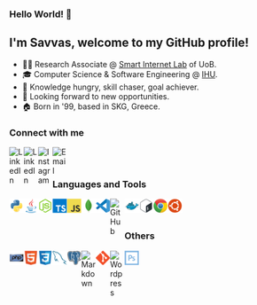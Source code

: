 ### Hello World! 👋

## I'm Savvas, welcome to my GitHub profile!

- 👨‍💻 Research Associate @ [Smart Internet Lab](https://www.bristol.ac.uk/engineering/research/smart/) of UoB.
- 🎓 Computer Science & Software Engineering @ [IHU](https://www.iee.ihu.gr/en/).
- 🎯 Knowledge hungry, skill chaser, goal achiever.
- 🗿 Looking forward to new opportunities.
- 🏠 Born in '99, based in SKG, Greece.

### Connect with me

[<img align="left" title="LinkedIn" width="26px" src="https://cdn.iconscout.com/icon/free/png-256/internet-2760365-2293703.png" />](https://mantzouranidis.tech)
[<img align="left" title="LinkedIn" width="26px" src="https://cdn.iconscout.com/icon/free/png-256/linkedin-189-721962.png" />](https://www.linkedin.com/in/savvas-mantzouranidis)
[<img align="left" title="Instagram" width="26px" src="https://cdn.iconscout.com/icon/free/png-256/instagram-216-721958.png" />](https://www.instagram.com/savvasmohito)
[<img align="left" title="Email" width="26px" src="https://cdn.iconscout.com/icon/free/png-256/email-2631192-2177204.png" />](mailto:s.mantzouranidis@gmail.com)

<br />
<br />

### Languages and Tools

<img align="left" title="Python" width="26px" src="https://raw.githubusercontent.com/devicons/devicon/00f02ef57fb7601fd1ddcc2fe6fe670fef3ae3e4/icons/python/python-original.svg" />
<img align="left" title="Java" width="26px" src="https://raw.githubusercontent.com/devicons/devicon/00f02ef57fb7601fd1ddcc2fe6fe670fef3ae3e4/icons/java/java-original.svg" />
<img align="left" title="nodeJS" width="26px" src="https://raw.githubusercontent.com/devicons/devicon/00f02ef57fb7601fd1ddcc2fe6fe670fef3ae3e4/icons/nodejs/nodejs-original.svg" />
<img align="left" title="Typescript" width="26px" src="https://raw.githubusercontent.com/devicons/devicon/00f02ef57fb7601fd1ddcc2fe6fe670fef3ae3e4/icons/typescript/typescript-original.svg" />
<img align="left" title="Javascript" width="26px" src="https://raw.githubusercontent.com/devicons/devicon/00f02ef57fb7601fd1ddcc2fe6fe670fef3ae3e4/icons/javascript/javascript-original.svg" />
<img align="left" title="MongoDB" width="26px" src="https://raw.githubusercontent.com/devicons/devicon/00f02ef57fb7601fd1ddcc2fe6fe670fef3ae3e4/icons/mongodb/mongodb-original.svg" />
<img align="left" title="VS Code" width="26px" src="https://raw.githubusercontent.com/devicons/devicon/00f02ef57fb7601fd1ddcc2fe6fe670fef3ae3e4/icons/vscode/vscode-original.svg" />
<img align="left" title="GitHub" width="26px" src="https://cdn.iconscout.com/icon/free/png-256/github-159-721954.png" />
<img align="left" title="Docker" width="26px" src="https://raw.githubusercontent.com/devicons/devicon/00f02ef57fb7601fd1ddcc2fe6fe670fef3ae3e4/icons/docker/docker-original.svg" />
<img align="left" title="Bash" width="26px" src="https://raw.githubusercontent.com/devicons/devicon/00f02ef57fb7601fd1ddcc2fe6fe670fef3ae3e4/icons/bash/bash-original.svg" />
<img align="left" title="Chrome" width="26px" src="https://raw.githubusercontent.com/devicons/devicon/00f02ef57fb7601fd1ddcc2fe6fe670fef3ae3e4/icons/chrome/chrome-original.svg" />
<img align="left" title="Ubuntu" width="26px" src="https://raw.githubusercontent.com/devicons/devicon/00f02ef57fb7601fd1ddcc2fe6fe670fef3ae3e4/icons/ubuntu/ubuntu-plain.svg" />

<br />
<br />

### Others

<img align="left" title="php" width="26px" src="https://raw.githubusercontent.com/devicons/devicon/00f02ef57fb7601fd1ddcc2fe6fe670fef3ae3e4/icons/php/php-original.svg" />
<img align="left" title="HTML5" width="26px" src="https://raw.githubusercontent.com/devicons/devicon/00f02ef57fb7601fd1ddcc2fe6fe670fef3ae3e4/icons/html5/html5-original.svg" />
<img align="left" title="CSS3" width="26px" src="https://raw.githubusercontent.com/devicons/devicon/00f02ef57fb7601fd1ddcc2fe6fe670fef3ae3e4/icons/css3/css3-original.svg" />
<img align="left" title="MySQL" width="26px" src="https://raw.githubusercontent.com/devicons/devicon/00f02ef57fb7601fd1ddcc2fe6fe670fef3ae3e4/icons/mysql/mysql-original.svg" />
<img align="left" title="PostgreSQL" width="26px" src="https://raw.githubusercontent.com/devicons/devicon/00f02ef57fb7601fd1ddcc2fe6fe670fef3ae3e4/icons/postgresql/postgresql-original.svg" />
<img align="left" title="Markdown" width="26px" src="https://cdn.iconscout.com/icon/free/png-256/markdown-3772215-3151341.png" />
<img align="left" title="Git" width="26px" src="https://raw.githubusercontent.com/devicons/devicon/00f02ef57fb7601fd1ddcc2fe6fe670fef3ae3e4/icons/git/git-original.svg" />
<img align="left" title="Wordpress" width="26px" src="https://cdn.iconscout.com/icon/free/png-256/wordpress-2474802-2056088.png" />
<img align="left" title="Photoshop" width="26px" src="https://raw.githubusercontent.com/devicons/devicon/00f02ef57fb7601fd1ddcc2fe6fe670fef3ae3e4/icons/photoshop/photoshop-line.svg" />
<img align="left" title="" width="26px" src="" />